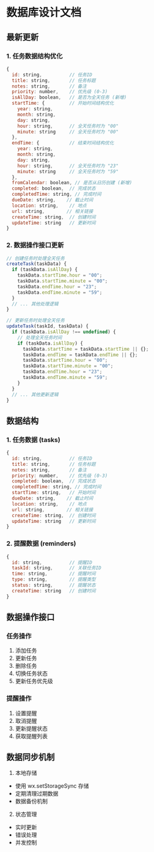 # 数据库设计文档

## 最新更新

### 1. 任务数据结构优化
```javascript
{
  id: string,          // 任务ID
  title: string,       // 任务标题
  notes: string,       // 备注
  priority: number,    // 优先级 (0-3)
  isAllDay: boolean,   // 是否为全天任务 (新增)
  startTime: {         // 开始时间结构优化
    year: string,
    month: string,
    day: string,
    hour: string,      // 全天任务时为 "00"
    minute: string     // 全天任务时为 "00"
  },
  endTime: {           // 结束时间结构优化
    year: string,
    month: string, 
    day: string,
    hour: string,      // 全天任务时为 "23"
    minute: string     // 全天任务时为 "59"
  },
  fromCalendar: boolean, // 是否从日历创建 (新增)
  completed: boolean,  // 完成状态
  completedTime: string, // 完成时间
  dueDate: string,    // 截止时间
  location: string,    // 地点
  url: string,        // 相关链接
  createTime: string,  // 创建时间
  updateTime: string   // 更新时间
}
```

### 2. 数据操作接口更新
```javascript
// 创建任务时处理全天任务
createTask(taskData) {
  if (taskData.isAllDay) {
    taskData.startTime.hour = "00";
    taskData.startTime.minute = "00";
    taskData.endTime.hour = "23";
    taskData.endTime.minute = "59";
  }
  // ... 其他处理逻辑
}

// 更新任务时处理全天任务
updateTask(taskId, taskData) {
  if (taskData.isAllDay !== undefined) {
    // 处理全天任务时间
    if (taskData.isAllDay) {
      taskData.startTime = taskData.startTime || {};
      taskData.endTime = taskData.endTime || {};
      taskData.startTime.hour = "00";
      taskData.startTime.minute = "00";
      taskData.endTime.hour = "23";
      taskData.endTime.minute = "59";
    }
  }
  // ... 其他更新逻辑
}
```

## 数据结构

### 1. 任务数据 (tasks)
```javascript
{
  id: string,          // 任务ID
  title: string,       // 任务标题
  notes: string,       // 备注
  priority: number,    // 优先级 (0-3)
  completed: boolean,  // 完成状态
  completedTime: string, // 完成时间
  startTime: string,   // 开始时间
  dueDate: string,    // 截止时间
  location: string,    // 地点
  url: string,        // 相关链接
  createTime: string,  // 创建时间
  updateTime: string   // 更新时间
}
```

### 2. 提醒数据 (reminders)
```javascript
{
  id: string,          // 提醒ID
  taskId: string,      // 关联任务ID
  time: string,        // 提醒时间
  type: string,        // 提醒类型
  status: string,      // 提醒状态
  createTime: string   // 创建时间
}
```

## 数据操作接口

### 任务操作
1. 添加任务
2. 更新任务
3. 删除任务
4. 切换任务状态
5. 更新任务优先级

### 提醒操作
1. 设置提醒
2. 取消提醒
3. 更新提醒状态
4. 获取提醒列表

## 数据同步机制

1. 本地存储
- 使用 wx.setStorageSync 存储
- 定期清理过期数据
- 数据备份机制

2. 状态管理
- 实时更新
- 错误处理
- 并发控制 